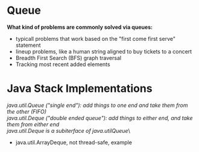 # Queue

**What kind of problems are commonly solved via queues:**

- typicall problems that work based on the "first come first serve" statement
- lineup problems, like a human string aligned to buy tickets to a concert
- Breadth First Search (BFS) graph traversal
- Tracking most recent added elements

# Java Stack Implementations

*java.util.Queue ("single end"): add things to one end and take them from the other (FIFO)*\
*java.util.Deque ("double ended queue"): add things to either end, and take them from either end*\
*java.util.Deque is a subiterface of java.utilQueue*\

- java.util.ArrayDeque, not thread-safe, example

